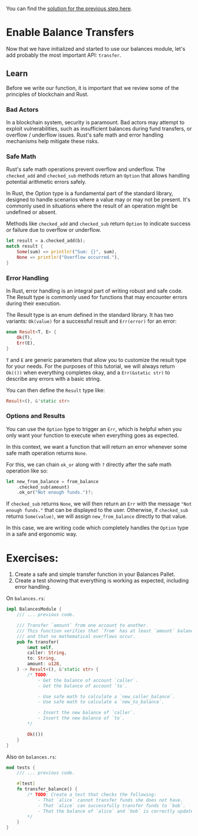 You can find the [solution for the previous step here](1.3-solution.md).
# Enable Balance Transfers

Now that we have initialized and started to use our balances module, let's add probably the most important API: `transfer`.

## Learn

Before we write our function, it is important that we review some of the principles of blockchain and Rust.

### Bad Actors

In a blockchain system, security is paramount. Bad actors may attempt to exploit vulnerabilities, such as insufficient balances during fund transfers, or overflow / underflow issues. Rust's safe math and error handling mechanisms help mitigate these risks.

### Safe Math

Rust's safe math operations prevent overflow and underflow. The `checked_add` and `checked_sub` methods return an `Option` that allows handling potential arithmetic errors safely.

In Rust, the Option type is a fundamental part of the standard library, designed to handle scenarios where a value may or may not be present. It's commonly used in situations where the result of an operation might be undefined or absent.

Methods like `checked_add` and `checked_sub` return `Option` to indicate success or failure due to overflow or underflow.

```rust
let result = a.checked_add(b);
match result {
    Some(sum) => println!("Sum: {}", sum),
    None => println!("Overflow occurred."),
}
```

### Error Handling

In Rust, error handling is an integral part of writing robust and safe code. The Result type is commonly used for functions that may encounter errors during their execution.

The Result type is an enum defined in the standard library. It has two variants: `Ok(value)` for a successful result and `Err(error)` for an error:

```rust
enum Result<T, E> {
    Ok(T),
    Err(E),
}
```

`T` and `E` are generic parameters that allow you to customize the result type for your needs. For the purposes of this tutorial, we will always return `Ok(())` when everything completes okay, and a `Err(&static str)` to describe any errors with a basic string.

You can then define the `Result` type like:

```rust
Result<(), &'static str>
```

### Options and Results

You can use the `Option` type to trigger an `Err`, which is helpful when you only want your function to execute when everything goes as expected.

In this context, we want a function that will return an error whenever some safe math operation returns `None`.

For this, we can chain `ok_or` along with `?` directly after the safe math operation like so:

```rust
let new_from_balance = from_balance
    .checked_sub(amount)
    .ok_or("Not enough funds.")?;
```

If `checked_sub` returns `None`, we will then return an `Err` with the message `"Not enough funds."` that can be displayed to the user. Otherwise, if `checked_sub` returns `Some(value)`, we will assign `new_from_balance` directly to that value.

In this case, we are writing code which completely handles the `Option` type in a safe and ergonomic way.

# Exercises:

1. Create a safe and simple transfer function in your Balances Pallet.
2. Create a test showing that everything is working as expected, including error handling.

On `balances.rs`:
```rust
impl BalancesModule {
    /// ... previous code.

    /// Transfer `amount` from one account to another.
	/// This function verifies that `from` has at least `amount` balance to transfer,
	/// and that no mathematical overflows occur.
	pub fn transfer(
		&mut self,
		caller: String,
		to: String,
		amount: u128,
	) -> Result<(), &'static str> {
		/* TODO:
			- Get the balance of account `caller`.
			- Get the balance of account `to`.

			- Use safe math to calculate a `new_caller_balance`.
			- Use safe math to calculate a `new_to_balance`.

			- Insert the new balance of `caller`.
			- Insert the new balance of `to`.
		*/

		Ok(())
	}
}
```
Also on `balances.rs`:
```rust
mod tests {
    /// ... previous code.

    #[test]
	fn transfer_balance() {
		/* TODO: Create a test that checks the following:
			- That `alice` cannot transfer funds she does not have.
			- That `alice` can successfully transfer funds to `bob`.
			- That the balance of `alice` and `bob` is correctly updated.
		*/
	}
}
```
